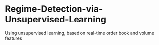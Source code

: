 # Regime-Detection-via-Unsupervised-Learning
Using unsupervised learning, based on real-time order book and volume features
